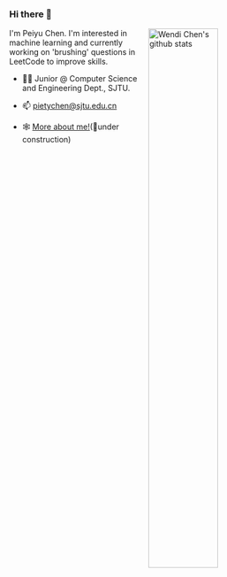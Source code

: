 ### Hi there 👋

<!--
**PeiyuChen1005/PeiyuChen1005** is a ✨ _special_ ✨ repository because its `README.md` (this file) appears on your GitHub profile.

Here are some ideas to get you started:

- 🔭 I’m currently working on ...
- 🌱 I’m currently learning ...
- 👯 I’m looking to collaborate on ...
- 🤔 I’m looking for help with ...
- 💬 Ask me about ...
- 📫 How to reach me: ...
- 😄 Pronouns: ...
- ⚡ Fun fact: ...
-->
<img align="right" alt="Wendi Chen's github stats" width="50%" src="https://github-readme-stats.vercel.app/api?username=ChenWendi2001&show_icons=true">
I'm Peiyu Chen. I'm interested in machine learning and currently working on 'brushing' questions in LeetCode to improve skills.

- :man_student: Junior @ Computer Science and Engineering Dept., SJTU.

- 📫 pietychen@sjtu.edu.cn

- :spider_web: [More about me!](peiyuchen.xyz)(:construction:under construction)

